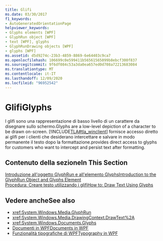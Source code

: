 ```yaml
---
title: Glifi
ms.date: 03/30/2017
f1_keywords:
- AutoGeneratedOrientationPage
helpviewer_keywords:
- Glyphs elements [WPF]
- GlyphRun object [WPF]
- text [WPF], glyphs
- GlyphRunDrawing objects [WPF]
- glyphs [WPF]
ms.assetid: d5d9274c-23b3-4859-8869-6e64403c9ca7
ms.openlocfilehash: 106699c0e599411b56561565099b8ebcf300f837
ms.sourcegitcommit: 9f6df084c53a3da0ea657ed0d708a72213683084
ms.translationtype: MT
ms.contentlocale: it-IT
ms.lasthandoff: 12/09/2020
ms.locfileid: "96952542"
---
```

# <a name="glyphs"></a><span data-ttu-id="062b3-102">Glifi</span><span class="sxs-lookup"><span data-stu-id="062b3-102">Glyphs</span></span>
<span data-ttu-id="062b3-103">I glifi sono una rappresentazione di basso livello di un carattere da disegnare sullo schermo.</span><span class="sxs-lookup"><span data-stu-id="062b3-103">Glyphs are a low-level depiction of a character to be drawn on-screen.</span></span> [!INCLUDE[TLA#tla_winclient](../../../includes/tlasharptla-winclient-md.md)] <span data-ttu-id="062b3-104">fornisce accesso diretto ai glifi per i clienti che desiderano intercettare e salvare in modo permanente il testo dopo la formattazione.</span><span class="sxs-lookup"><span data-stu-id="062b3-104">provides direct access to glyphs for customers who want to intercept and persist text after formatting.</span></span>  
  
## <a name="in-this-section"></a><span data-ttu-id="062b3-105">Contenuto della sezione</span><span class="sxs-lookup"><span data-stu-id="062b3-105">In This Section</span></span>  
 [<span data-ttu-id="062b3-106">Introduzione all'oggetto GlyphRun e all'elemento Glyphs</span><span class="sxs-lookup"><span data-stu-id="062b3-106">Introduction to the GlyphRun Object and Glyphs Element</span></span>](introduction-to-the-glyphrun-object-and-glyphs-element.md)  
  [<span data-ttu-id="062b3-107">Procedura: Creare testo utilizzando i glifi</span><span class="sxs-lookup"><span data-stu-id="062b3-107">How to: Draw Text Using Glyphs</span></span>](draw-text-using-glyphs.md)  
  
## <a name="see-also"></a><span data-ttu-id="062b3-108">Vedere anche</span><span class="sxs-lookup"><span data-stu-id="062b3-108">See also</span></span>

- <xref:System.Windows.Media.GlyphRun>
- <xref:System.Windows.Media.DrawingContext.DrawText%2A>
- <xref:System.Windows.Documents.Glyphs>
- [<span data-ttu-id="062b3-109">Documenti in WPF</span><span class="sxs-lookup"><span data-stu-id="062b3-109">Documents in WPF</span></span>](documents-in-wpf.md)
- [<span data-ttu-id="062b3-110">Funzionalità tipografiche di WPF</span><span class="sxs-lookup"><span data-stu-id="062b3-110">Typography in WPF</span></span>](typography-in-wpf.md)
